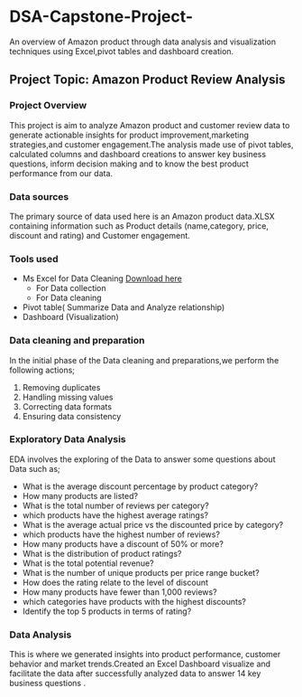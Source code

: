 # DSA-Capstone-Project-
An overview of Amazon product through data analysis and visualization techniques using Excel,pivot tables and dashboard creation.

## Project Topic: Amazon Product Review Analysis 

### Project Overview
This project is aim to analyze Amazon product and customer review data to generate actionable insights for product improvement,marketing strategies,and customer engagement.The analysis made use of pivot tables, calculated columns and dashboard creations to answer key business questions, inform decision making and to know the best product performance from our data.

### Data sources 
The primary source of data used here is an Amazon product data.XLSX containing information such as Product details (name,category, price, discount and rating) and Customer engagement. 

### Tools used
- Ms Excel for Data Cleaning [Download here](https://www.microsoft.com)
  - For Data collection 
  - For Data cleaning 
- Pivot table( Summarize Data and Analyze relationship)
- Dashboard (Visualization)

### Data cleaning and preparation
In the initial phase of the Data cleaning and preparations,we perform the following actions;
1. Removing duplicates
2. Handling missing values 
3. Correcting data formats
4. Ensuring data consistency 

### Exploratory Data Analysis 
 EDA involves the exploring of the Data to answer some questions about Data such as;
- What is the average discount percentage by product category?
- How many products are listed?
- What is the total number of reviews per category?
- which products have the highest average ratings?
- What is the average actual price vs the discounted price by category?
- which products have the highest number of reviews? 
- How many products have a discount of 50% or more?
- What is the distribution of product ratings?
- What is the total potential revenue?
- What is the number of unique products per price range bucket? 
- How does the rating relate to the level of discount 
- How many products have fewer than 1,000 reviews? 
- which categories have products with the highest discounts? 
- Identify the top 5 products in terms of rating?

### Data Analysis 
This is where we generated insights into product performance, customer behavior and market trends.Created an Excel Dashboard visualize and facilitate the data after successfully analyzed  data to answer 14 key business questions . 

  
